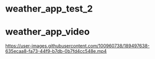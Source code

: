 # weather_app_test_2

# weather_app_video


https://user-images.githubusercontent.com/100960738/189497638-635ecaa8-fa73-44f9-b7db-0b7fd4cc548e.mp4

